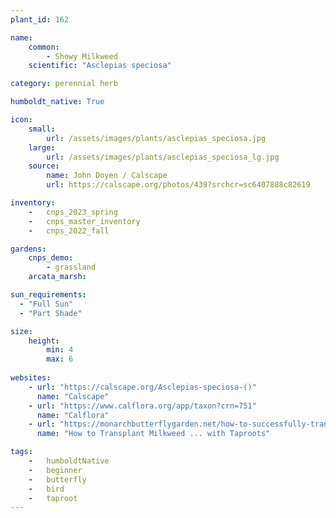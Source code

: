 ```yaml
---
plant_id: 162 

name: 
    common: 
        - Showy Milkweed   
    scientific: "Asclepias speciosa"   

category: perennial herb

humboldt_native: True

icon: 
    small: 
        url: /assets/images/plants/asclepias_speciosa.jpg 
    large: 
        url: /assets/images/plants/asclepias_speciosa_lg.jpg 
    source: 
        name: John Doyen / Calscape
        url: https://calscape.org/photos/439?srchcr=sc6407888c82619 

inventory: 
    -   cnps_2023_spring
    -   cnps_master_inventory
    -   cnps_2022_fall

gardens:
    cnps_demo:
        - grassland
    arcata_marsh:

sun_requirements:
  - "Full Sun"
  - "Part Shade"

size:
    height: 
        min: 4
        max: 6
 
websites:
    - url: "https://calscape.org/Asclepias-speciosa-()"
      name: "Calscape"
    - url: "https://www.calflora.org/app/taxon?crn=751"
      name: "Calflora"
    - url: "https://monarchbutterflygarden.net/how-to-successfully-transplant-milkweed-taproots/"
      name: "How to Transplant Milkweed ... with Taproots"

tags:  
    -   humboldtNative
    -   beginner
    -   butterfly
    -   bird
    -   taproot
---
```

